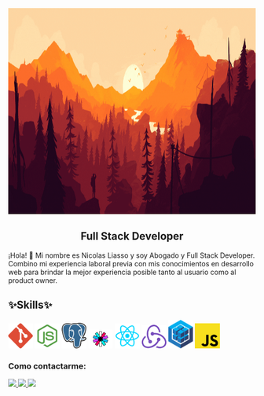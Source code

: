 
<img src="./resources/gif/bienivenida.gif" width="1200" height="420" />


<h2 align="center"> Full Stack Developer </h2>

<p>
¡Hola! 👋 Mi nombre es Nicolas Liasso y soy Abogado y Full Stack Developer.
Combino mi experiencia laboral previa con mis conocimientos en desarrollo web para brindar la mejor experiencia posible
tanto al usuario como al product owner.
</p>


## ✨Skills✨
<p>
<img width="10%" src="./resources/logos/git.png">
<img width="10%" src="./resources/logos/NodeJs.png">
<img width="10%" src="./resources/logos/postgreSQL.png">
<img width="10%" src="./resources/logos/jwt.png">
<img width="10%" src="./resources/logos/React.png">
<img width="10%" src="./resources/logos/Redux.png">
<img width="10%" src="./resources/logos/sequelize.png">
<img width="10%" src="./resources/logos/javascript.png">
</p>


<p>
<h3>Como contactarme:</h3> 
</p>
<span >
<a href="https://www.linkedin.com/in/nicolas-liasso/" ><img width="5%" src="https://cdn-icons-png.flaticon.com/512/174/174857.png">
<a href="mailto:nliasso@hotmail.com" ><img width="5%" src="https://upload.wikimedia.org/wikipedia/commons/thumb/e/ec/Circle-icons-mail.svg/1200px-Circle-icons-mail.svg.png">
<a href="https://talent.soyhenry.com/app/nicolas.liasso" ><img width="5%" src="https://pbs.twimg.com/profile_images/1414998221739470851/iM6aorKl_400x400.jpg">
</span>


<!--
**NLiasso/Nliasso** is a ✨ _special_ ✨ repository because its `README.md` (this file) appears on your GitHub profile.

Here are some ideas to get you started:

- 🔭 I’m currently working on ...
- 🌱 I’m currently learning ...
- 👯 I’m looking to collaborate on ...
- 🤔 I’m looking for help with ...
- 💬 Ask me about ...
- 📫 How to reach me: ...
- 😄 Pronouns: ...
- ⚡ Fun fact: ...
-->

